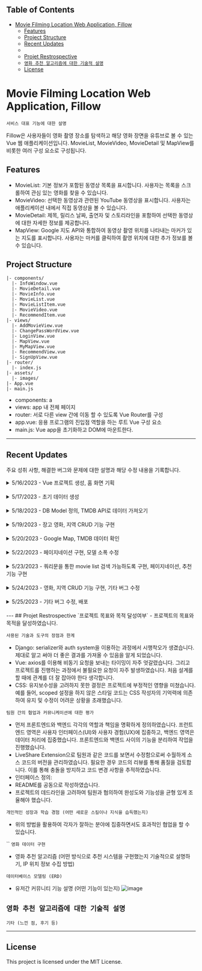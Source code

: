 ## Table of Contents
- [Movie Filming Location Web Application, Fillow](#movie-filming-location-web-application-fillow)
  - [Features](#features)
  - [Project Structure](#project-structure)
  - [Recent Updates](#recent-updates)
  - [](#)
  - [Projet Restrospective](#projet-restrospective)
  - [`영화 추천 알고리즘에 대한 기술적 설명`](#영화-추천-알고리즘에-대한-기술적-설명)
  - [License](#license)

# Movie Filming Location Web Application, Fillow
`서비스 대표 기능에 대한 설명`

Fillow은 사용자들이 영화 촬영 장소를 탐색하고 해당 영화 장면을 유튜브로 볼 수 있는 Vue 웹 애플리케이션입니다. MovieList, MovieVideo, MovieDetail 및 MapView를 비롯한 여러 구성 요소로 구성됩니다.

## Features
- MovieList: 기본 정보가 포함된 동영상 목록을 표시합니다. 사용자는 목록을 스크롤하여 관심 있는 영화를 찾을 수 있습니다.
- MovieVideo: 선택한 동영상과 관련된 YouTube 동영상을 표시합니다. 사용자는 애플리케이션 내에서 직접 동영상을 볼 수 있습니다.
- MovieDetail: 제목, 릴리스 날짜, 출연자 및 스토리라인을 포함하여 선택한 동영상에 대한 자세한 정보를 제공합니다.
- MapView: Google 지도 API와 통합하여 동영상 촬영 위치를 나타내는 마커가 있는 지도를 표시합니다. 사용자는 마커를 클릭하여 촬영 위치에 대한 추가 정보를 볼 수 있습니다.

## Project Structure
```
|- components/
  |- InfoWindow.vue
  |- MovieDetail.vue
  |- MovieInfo.vue
  |- MovieList.vue
  |- MovieListItem.vue
  |- MovieVideo.vue
  |- RecommendItem.vue
|- views/
  |- AddMovieView.vue
  |- ChangePassWordView.vue
  |- LoginView.vue
  |- MapView.vue
  |- MyMapView.vue
  |- RecommendView.vue
  |- SignUpView.vue
|- router/
  |- index.js
|- assets/
  |- images/
|- App.vue
|- main.js
```
- components: a
- views: app 내 전체 페이지
- router: 서로 다른 view 간에 이동 할 수 있도록 Vue Router를 구성
- app.vue: 응용 프로그램의 진입점 역할을 하는 루트 Vue 구성 요소
- main.js: Vue app을 초기화하고 DOM에 마운트한다.

---
## Recent Updates
  주요 성취 사항, 해결한 버그와 문제에 대한 설명과 해당 수정 내용을 기록합니다.
<details>
  <summary>5/16/2023 - Vue 프로젝트 생성, 홈 화면 기획</summary>

  `BACK`
  -  `vue create fillow`로 vue 프로젝트 생성
  - `$vue add vuex`
  - `npm i vuex-persistedstate`

  - Google Cloud Platform에서 구글 API 키 생성하기
    - Google Cloud Console에 로그인한 다음 새 프로젝트를 만들기.
    - Google Cloud Console의 ‘API 및 서비스’ 메뉴를 선택하여, ‘API 및 서비스 라이브러리’를 선택
    - ‘API 라이브러리’ 페이지에서 ‘Maps JavaScript API’를 검색하고 선택
    - ‘API 키 이름’을 지정하고, 키 생성
    - front-pjt-front/fillow 경로 하위에 `.env.local` 파일을 만들고 VUE_APP_GOOGLE_MAP_API_KEY 에 API KEY 값을 넣어 사용할 준비 마치기
    - API 키 제한하기 키를 localhost로 제한하여 익명의 의도치 않은 트래픽을 차단하고 API 호출 회수 수를 제한

  `FRONT`
  ![홈 화면 기획](https://file.notion.so/f/s/509d37dd-644d-4a15-a148-6cf2f5dbb342/Untitled.png?id=e9f338c5-404c-477d-b9e3-86641bf8c808&table=block&spaceId=f7ab64f0-6613-4035-b609-06b6865d9b61&expirationTimestamp=1685082892960&signature=_K0o8Bir01pybRxep44-h-dfACcK7KK8tDhLLOi7KnY&downloadName=Untitled.png)
</details>

<br>

<details>
  <summary>5/17/2023 - 초기 데이터 생성</summary>

  ![초기 데이터](https://file.notion.so/f/s/097402aa-d31d-4be7-9f98-461b1ddc321c/Untitled.png?id=b3c7cc46-74ef-4d96-9316-0628cab8e293&table=block&spaceId=f7ab64f0-6613-4035-b609-06b6865d9b61&expirationTimestamp=1685083722741&signature=TrzMw-Twboji0vUL0-qzeE-SCvWFvEbREG10umKSVz4&downloadName=Untitled.png)
  - 영화 TMDB ID와 영화장소 데이터 정보가 결합된 데이터 객체 50개 만들기
</details>

<br>

<details>
  <summary>5/18/2023 - DB Model 정의, TMDB API로 데이터 가져오기</summary>

  `BACK`
  - DB model 정의하고, Post맨을 이용하여 응답이 들어오는지 테스트 
  - 로그인, 로그아웃 테스트
  
  `FRONT`
  - TMDB로 영화 상세 정보 보여줄 수 있도록 데이터 가져오기 (get('https://api.themoviedb.org/3/movie/popular?language=ko-KR'))
  - 영화 관련 유튜브 동영상 보여주기 ( iframe 사용 )
</details>

<br>

<details>
  <summary>5/19/2023 - 장고 영화, 지역 CRUD 기능 구현</summary>

  `BACK`
  - 사용자가 직접 TMDB ID, 영화 장소 정보를 Create, Update 수 있게 하기
  - api를 이용해 요청받은 json데이터를 저장하기 위해 장고 querydict형태로 다시 변환
  - 다대다 관계 create시 FK를 가지는 특정 필드를 제외한 시리얼라이저를 사용후 장고 다대다 object manager에 add를 이용해 강제적으로 추가
  - serializer을 이용해 json으로 응답할 수 있도록 설정, 화면 구현하는데 필요한 데이터들 대부분 정의 완료
  - 로그인, 로그아웃 등 인증 시스템 구현
  - postman을 이용해 응답 확인
  - 미리 준비한 데이터 장고 loaddata 받을 수 있도록 json화 시켜서 저장
  - 미리 준비한 데이터와 일치하는 영화 데이터를 tmdb api를 이용해 받아온 후 마찬가지로 json화 시켜서 저장
  - 데이터 DB저장 확인

  `FRONT`
  ![데이터 확인](https://file.notion.so/f/s/c137338c-2386-4618-887a-aeb3f65af5e3/Untitled.png?id=d0ebdaad-ffab-48e5-9486-7bd0603f4f81&table=block&spaceId=f7ab64f0-6613-4035-b609-06b6865d9b61&expirationTimestamp=1685088190481&signature=QyBZuZ1rvMro4Meo5XcAz1u6svIhXzUKa6oDuXfSqPg&downloadName=Untitled.png)
  - 필요한 컴포넌트들 정의 및 데이터 확인
  - 각 컴포넌트들을 생성 후 관계 설정
  - 컴포넌트별로 필요한 데이터 이동시키는 작업
</details>

<br>

<details>
  <summary>5/20/2023 - Google Map, TMDB 데이터 확인</summary>

  `BACK`
  - 영화 촬영지의 위도, 경도 정보를 토대로 구글 맵에 마커를 띄우고, 사용자가 마커를 선택했을때 해당 영화에 대한 추가 정보를 볼 수 있도록 하는 기능 구현
  - 구글 맵 설치: npm install vue2-google-maps

  `FRONT`
  ![데이터확인](https://file.notion.so/f/s/df4a89af-d725-4fab-8168-31225a8a5a17/Untitled.png?id=0b8f9076-30aa-4e6e-8262-f522b8783174&table=block&spaceId=f7ab64f0-6613-4035-b609-06b6865d9b61&expirationTimestamp=1685084987500&signature=XZ5nUXJdqpuFE4p6uJIITPRWS3MssOjEkZ1nWpnoBeA&downloadName=Untitled.png)

</details>

<br>

<details>
  <summary>5/22/2023 - 페이지네이션 구현, 모델 소폭 수정</summary>

  `BACK`
  - 페이지네이션을 이용해 일부 데이터만 요청 받을 수 있도록 location 테이블과 user 테이블 연결, movie table 필드 추가

  `FRONT`
  ![진행상황](https://file.notion.so/f/s/df4a89af-d725-4fab-8168-31225a8a5a17/Untitled.png?id=0b8f9076-30aa-4e6e-8262-f522b8783174&table=block&spaceId=f7ab64f0-6613-4035-b609-06b6865d9b61&expirationTimestamp=1685084987500&signature=XZ5nUXJdqpuFE4p6uJIITPRWS3MssOjEkZ1nWpnoBeA&downloadName=Untitled.png)
  - HEADER 구현

</details>

<br>

<details>
  <summary>5/23/2023 - 쿼리문을 통한 movie list 검색 가능하도록 구현, 페이지네이션, 추천 기능 구현</summary>

  `BACK`
  - 장고 Q 객체 이용, 프론트에서 받아온 쿼리문을 이용한 간단한 검색 기능
  - 영화 추천 기능 구현
    - 자신의 위치 데이터를 받아옴
    - 자신의 위치 데이터를 기준으로 DB에 저장된 모든 location과 물리적 거리 비교
    - 가장 가까운 장소를 가진 영화 몇가지를 추천
    - 생성된 페이지에 데이터 옮겨놓는 작업
    - 요청받은 장소 데이터의 좌표를 이용해 지도의 focus를 옮길 수 있도록 구현

  `FRONT`
  - 데이터 추가시 화면 상의 변화가 없던 점 수정
  - emit 이벤트를 이용해 데이터의 변화를 알림, 다시 DB로 데이터 요청해 화면 구현
  - 프론트에서 무한 스크롤 페이지네이션 가능하도록 구현
  - 검색 기능 구현, 쿼리문 별로 요청을 제대로 보낼 수 있도록 처리
  - 추천 페이지 구현 
</details>

<br>

<details>
  <summary>5/24/2023 - 영화, 지역 CRUD 기능 구현, 기타 버그 수정</summary>

  `BACK`
  - 사용자가 직접 TMDB ID, 영화 장소 정보를 Create, Update 수 있게 하기
  - serializer을 이용해 json으로 응답할 수 있도록 설정
  - 로그인, 로그아웃 등 인증 시스템 구현
  - postman을 이용해 응답 확인

  `FRONT`
  - 영화 선택 시 해당 location으로 지도의 focus 이동 할 수 있도록 설정
  - watch를 이용해 데이터 변화를 감지하여 구현
  - 발생하는 예외들 간간히 처리
    - v-for문 키값 기준으로 렌더링, key값에 DB에 저장된 완전 고유한 값 할당하여 해결
    - 데이터 수정, 생성 시 지도가 뜻대로 움직이지 않는 문제는 watch 메서드 수정하여 해결
    - 추천 알고리즘 수정 완료. 
</details>

<br>

<details>
  <summary>5/25/2023 - 기타 버그 수정, 배포</summary>

  `BACK`
  * 시리얼라이저 수정, 페이지네이션 수정, 버그 개선

  `FRONT`
  * 추가적인 css 작업들, 백 변화로 인한 데이터 받는 방식 전환
      ```
</details>

<br>
---
## Projet Restrospective
  `프로젝트 목표와 목적 달성여부`
  - 프로젝트의 목표와 목적을 달성하였습니다.  

  `사용된 기술과 도구의 장점과 한계`
  - Django: serializer와 auth system을 이용하는 과정에서 시행착오가 생겼습니다. 제대로 알고 써야 더 좋은 결과를 가져올 수 있음을 알게 되었습니다.
  - Vue: axios를 이용해 비동기 요청을 보내는 타이밍이 자주 엇갈렸습니다. 그리고 프로젝트를 진행하는 과정에서 불필요한 요청이 자주 발생하였습니다. 처음 설계를 할 때에 관계를 더 잘 잡아야 한다 생각합니다.
  - CSS: 유지보수성을 고려하지 못한 결정은 프로젝트에 부정적인 영향을 미쳤습니다. 예를 들어, scoped 설정을 하지 않은 스타일 코드는 CSS 작성자의 기억력에 의존하여 유지 및 수정이 어려운 상황을 초래했습니다.
  
  `팀원 간의 협업과 커뮤니케이션에 대한 평가`
  - 먼저 프론트엔드와 백엔드 각각의 역할과 책임을 명확하게 정의하였습니다. 프런트엔드 영역은 사용자 인터페이스(UI)와 사용자 경험(UX)에 집중하고, 백엔드 영역은 데이터 처리에 집중했습니다. 프론트엔드와 백엔드 사이의 기능을 분리하여 작업을 진행했습니다.
  - LiveShare Extension으로 팀원과 같은 코드를 보면서 수정함으로써 수월하게 소스 코드의 버전을 관리하였습니다. 필요한 경우 코드의 리뷰를 통해 품질을 검토합니다. 이를 통해 충돌을 방지하고 코드 변경 사항을 추적하였습니다.
  - 인터페이스 정의: 
  - README를 공동으로 작성하였습니다. 
  - 프로젝트의 데드라인을 고려하여 팀원과 협의하여 완성도와 기능성을 균형 있게 조율해야 했습니다.
  
  `개인적인 성장과 학습 경험 (어떤 새로운 스킬이나 지식을 습득했는지)`
  - 위의 방법을 활용하여 각자가 잘하는 분야에 집중하면서도 효과적인 협업을 할 수 있습니다.

  ``
  `영화 데이터 구현`
  - 영화 추천 알고리즘 (어떤 방식으로 추천 시스템을 구현했는지 기술적으로 설명하기, IP 위치 정보 수집 방법)
  
  `데이터베이스 모델링 (ERD)`
  - 유저간 커뮤니티 기능 설명 (어떤 기능이 있는지)
  ![image](https://github.com/pplemover/fillow/assets/122508528/ee6a022c-c653-4c38-a89d-1d64904e0d9a)


  `영화 추천 알고리즘에 대한 기술적 설명`
  - 

  `기타 (느낀 점, 후기 등)`

---
## License
This project is licensed under the MIT License.